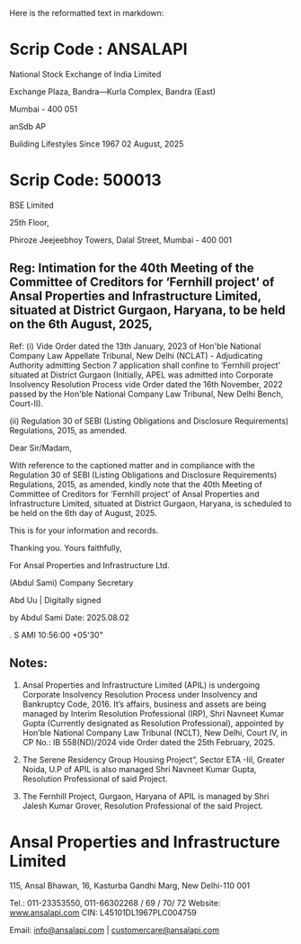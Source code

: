 Here is the reformatted text in markdown:

# Scrip Code : ANSALAPI
National Stock Exchange of India Limited

Exchange Plaza,
Bandra—Kurla Complex,
Bandra (East)

Mumbai - 400 051

anSdb AP

Building Lifestyles Since 1967
02 August, 2025

# Scrip Code: 500013
BSE Limited

25th Floor,

Phiroze Jeejeebhoy Towers, Dalal Street,
Mumbai - 400 001

## Reg: Intimation for the 40th Meeting of the Committee of Creditors for ‘Fernhill project’ of Ansal Properties and Infrastructure Limited, situated at District Gurgaon, Haryana, to be held on the 6th August, 2025,

Ref: (i) Vide Order dated the 13th January, 2023 of Hon'ble National Company Law Appellate Tribunal, New Delhi (NCLAT) - Adjudicating Authority admitting Section 7 application shall confine to ‘Fernhill project’ situated at District Gurgaon (Initially, APEL was admitted into Corporate Insolvency Resolution Process vide Order dated the 16th November, 2022 passed by the Hon'ble National Company Law Tribunal, New Delhi Bench, Court-II).

(ii) Regulation 30 of SEBI (Listing Obligations and Disclosure Requirements) Regulations, 2015, as amended.

Dear Sir/Madam,

With reference to the captioned matter and in compliance with the Regulation 30 of SEBI (Listing Obligations and Disclosure Requirements) Regulations, 2015, as amended, kindly note that the 40th Meeting of Committee of Creditors for ‘Fernhill project’ of Ansal Properties and Infrastructure Limited, situated at District Gurgaon, Haryana, is scheduled to be held on the 6th day of August, 2025.

This is for your information and records.

Thanking you.
Yours faithfully,

For Ansal Properties and Infrastructure Ltd.

(Abdul Sami)
Company Secretary

Abd Uu | Digitally signed

by Abdul Sami
Date: 2025.08.02

.
S AMI 10:56:00 +05'30"

## Notes:

1) Ansal Properties and Infrastructure Limited (APIL) is undergoing Corporate Insolvency Resolution Process under Insolvency and Bankruptcy Code, 2016. It’s affairs, business and assets are being managed by Interim Resolution Professional (IRP), Shri Navneet Kumar Gupta (Currently designated as Resolution Professional), appointed by Hon’ble National Company Law Tribunal (NCLT), New Delhi, Court IV, in CP No.: IB 558(ND)/2024 vide Order dated the 25th February, 2025.

2) The Serene Residency Group Housing Project”, Sector ETA -Iil, Greater Noida, U.P of APIL is also managed Shri Navneet Kumar Gupta, Resolution Professional of said Project.

3) The Fernhill Project, Gurgaon, Haryana of APIL is managed by Shri Jalesh Kumar Grover, Resolution Professional of the said Project.

# Ansal Properties and Infrastructure Limited
115, Ansal Bhawan, 16, Kasturba Gandhi Marg, New Delhi-110 001

Tel.: 011-23353550, 011-66302268 / 69 / 70/ 72
Website: www.ansalapi.com
CIN: L45101DL1967PLC004759

Email: info@ansalapi.com | customercare@ansalapi.com